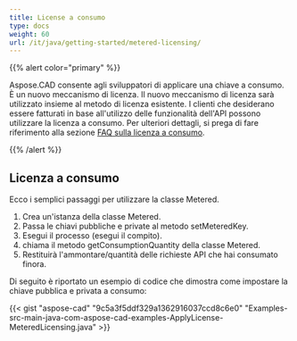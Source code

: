 ```yaml
---
title: License a consumo
type: docs
weight: 60
url: /it/java/getting-started/metered-licensing/
---
```


{{% alert color="primary" %}} 

Aspose.CAD consente agli sviluppatori di applicare una chiave a consumo. È un nuovo meccanismo di licenza. Il nuovo meccanismo di licenza sarà utilizzato insieme al metodo di licenza esistente. I clienti che desiderano essere fatturati in base all'utilizzo delle funzionalità dell'API possono utilizzare la licenza a consumo. Per ulteriori dettagli, si prega di fare riferimento alla sezione [FAQ sulla licenza a consumo](https://purchase.aspose.com/faqs/licensing/metered).

{{% /alert %}} 
## **Licenza a consumo**
Ecco i semplici passaggi per utilizzare la classe Metered.

1. Crea un'istanza della classe Metered.
1. Passa le chiavi pubbliche e private al metodo setMeteredKey.
1. Esegui il processo (esegui il compito).
1. chiama il metodo getConsumptionQuantity della classe Metered.
1. Restituirà l'ammontare/quantità delle richieste API che hai consumato finora.

Di seguito è riportato un esempio di codice che dimostra come impostare la chiave pubblica e privata a consumo:

{{< gist "aspose-cad" "9c5a3f5ddf329a1362916037ccd8c6e0" "Examples-src-main-java-com-aspose-cad-examples-ApplyLicense-MeteredLicensing.java" >}}

